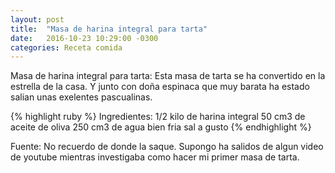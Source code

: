 ```yaml
---
layout: post
title:  "Masa de harina integral para tarta"
date:   2016-10-23 10:29:00 -0300
categories: Receta comida
---
```


Masa de harina integral para tarta:
Esta masa de tarta se ha convertido en la estrella de la casa. Y junto con doña espinaca que muy barata ha estado salian unas exelentes pascualinas.

{% highlight ruby %}
Ingredientes:
1/2 kilo de harina integral
50 cm3 de aceite de oliva
250 cm3 de agua bien fria
sal a gusto
{% endhighlight %}

Fuente:
No recuerdo de donde la saque. Supongo ha salidos de algun video de youtube mientras investigaba como hacer mi primer masa de tarta.
